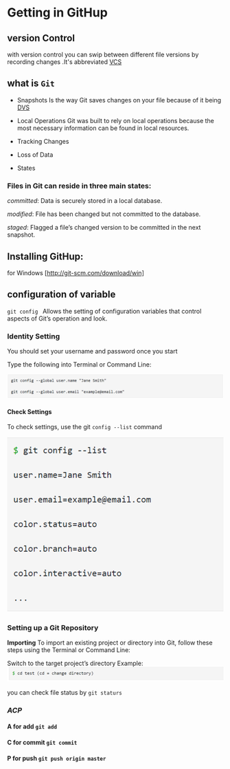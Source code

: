 # Getting in GitHup
 ## version Control
with version control you can swip between different file versions by recording changes .It's abbreviated [VCS](https://git-scm.com/book/en/v2/Getting-Started-About-Version-Control#:~:text=Version%20control%20is%20a%20system,of%20file%20on%20a%20computer.)
 
## what is ` Git `
 - Snapshots
 Is the way Git saves changes on your file because of it being [DVS](https://en.wikipedia.org/wiki/Distributed_version_control)

 - Local Operations
 Git was built to rely on local operations because the most necessary information can be found in local resources.

 - Tracking Changes

 - Loss of Data
 - States

### Files in Git can reside in three main states:

 *committed*: Data is securely stored in a local database.

 *modified*: File has been changed but not committed to the database.

 *staged*: Flagged a file’s changed version to be committed in the next snapshot.

 ## Installing GitHup:
 for Windows [http://git-scm.com/download/win]

 ## configuration of variable 
  `git config ` 
  Allows the setting of configuration variables that control aspects of Git’s operation and look.

### Identity Setting
You should set your username and password once you start 

Type the following into Terminal or Command Line:

![img](Capture.png)
#### Check Settings

To check settings, use the git `config --list` command

![img](second.png)

### Setting up a Git Repository

**Importing**
To import an existing project or directory into Git, follow these steps using the Terminal or Command Line:

Switch to the target project’s directory
Example:
![img](capture1.png)

you can check file status by `git staturs` 



### *ACP*
#### A for add `git add` 
#### C for commit `git commit`
#### P for push `git push origin master`


